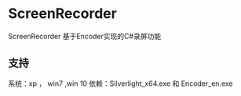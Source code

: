 # ScreenRecorder
ScreenRecorder 基于Encoder实现的C#录屏功能

## 支持
系统：xp ， win7 ,win 10
依赖：Silverlight_x64.exe 和 Encoder_en.exe


